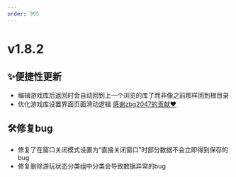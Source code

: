 ```yaml
---
order: 995
---
```

# v1.8.2

## ✨便捷性更新

* 编辑游戏库后返回时会自动回到上一个浏览的库了而非像之前那样回到根目录
* 优化游戏库设置界面页面滑动逻辑 [感谢zbg2047的贡献❤️](https://github.com/zbg2047)

## 🛠️修复bug

* 修复了在窗口关闭模式设置为“直接关闭窗口”时部分数据不会立即得到保存的bug
* 修复删除游玩状态分类组中分类会导致数据异常的bug
